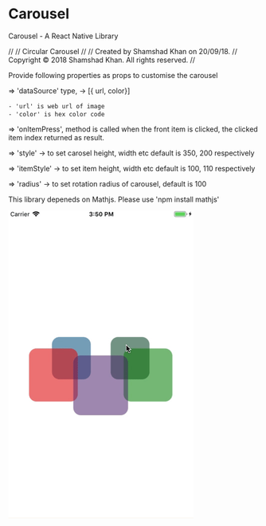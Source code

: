 # Carousel
Carousel - A React Native Library

//
// Circular Carousel
//
//  Created by Shamshad Khan on 20/09/18.
//  Copyright © 2018 Shamshad Khan. All rights reserved.
//

Provide following properties as props to customise the carousel

  => 'dataSource' type, -> [{ url, color}] 
      
    - 'url' is web url of image
    - 'color' is hex color code

  => 'onItemPress', method is called when the front item is clicked,
     the clicked item index returned as result.

  => 'style' -> to set carosel height, width etc default is 350, 200 respectively

  => 'itemStyle' -> to set item height, width etc default is 100, 110 respectively

  => 'radius' -> to set rotation radius of carousel, default is 100


  This library depeneds on Mathjs. Please use 'npm install mathjs'

![](carousel.gif)
